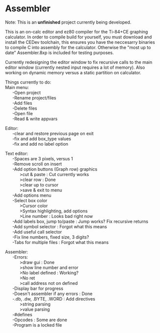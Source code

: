 # Assembler

Note:
This is an **unfinished** project currently being developed.

This is an on-calc editor and ez80 compiler for the Ti-84+CE graphing calculator.
In order to compile build for yourself, you must download and install the CEDev toolchain,
this ensures you have the neccesarry binaries to compile C into assembly for the calculator.
Otherwise the "most up to date" Assembler.8xp is included for testing purposes. 

Currently redesigning the editor window to fix recursive calls to the main editor window
(currently nested input requires a lot of memory). Also working on dynamic memory versus a static 
partition on calculator.

Things currently to do:  
Main menu:  
&nbsp;&nbsp;&nbsp;&nbsp;&nbsp;&nbsp;-Open project    
&nbsp;&nbsp;&nbsp;&nbsp;&nbsp;&nbsp;-Rename project/files  
&nbsp;&nbsp;&nbsp;&nbsp;&nbsp;&nbsp;-Add files  
&nbsp;&nbsp;&nbsp;&nbsp;&nbsp;&nbsp;-Delete files  
&nbsp;&nbsp;&nbsp;&nbsp;&nbsp;&nbsp;-Open file  
&nbsp;&nbsp;&nbsp;&nbsp;&nbsp;&nbsp;-Read & write appvars  
  
Editor:  
&nbsp;&nbsp;&nbsp;&nbsp;&nbsp;&nbsp;-clear and restore previous page on exit    
&nbsp;&nbsp;&nbsp;&nbsp;&nbsp;&nbsp;-fix and add box_type values  
&nbsp;&nbsp;&nbsp;&nbsp;&nbsp;&nbsp;-fix and add no label option  
  
Text editor:  
&nbsp;&nbsp;&nbsp;&nbsp;&nbsp;&nbsp;-Spaces are 3 pixels, versus 1  
&nbsp;&nbsp;&nbsp;&nbsp;&nbsp;&nbsp;-Remove scroll on insert  
&nbsp;&nbsp;&nbsp;&nbsp;&nbsp;&nbsp;-Add option buttons (Graph row) graphics   
&nbsp;&nbsp;&nbsp;&nbsp;&nbsp;&nbsp;&nbsp;&nbsp;&nbsp;&nbsp;&nbsp;&nbsp;>cut & paste : Cut currently works  
&nbsp;&nbsp;&nbsp;&nbsp;&nbsp;&nbsp;&nbsp;&nbsp;&nbsp;&nbsp;&nbsp;&nbsp;>clear row : Done  
&nbsp;&nbsp;&nbsp;&nbsp;&nbsp;&nbsp;&nbsp;&nbsp;&nbsp;&nbsp;&nbsp;&nbsp;>clear up to cursor  
&nbsp;&nbsp;&nbsp;&nbsp;&nbsp;&nbsp;&nbsp;&nbsp;&nbsp;&nbsp;&nbsp;&nbsp;>save & exit to menu  
&nbsp;&nbsp;&nbsp;&nbsp;&nbsp;&nbsp;-Add options menu  
&nbsp;&nbsp;&nbsp;&nbsp;&nbsp;&nbsp;-Select box color  
&nbsp;&nbsp;&nbsp;&nbsp;&nbsp;&nbsp;&nbsp;&nbsp;&nbsp;&nbsp;&nbsp;&nbsp;>Cursor color  
&nbsp;&nbsp;&nbsp;&nbsp;&nbsp;&nbsp;&nbsp;&nbsp;&nbsp;&nbsp;&nbsp;&nbsp;>Syntax highlighting, add options   
&nbsp;&nbsp;&nbsp;&nbsp;&nbsp;&nbsp;&nbsp;&nbsp;&nbsp;&nbsp;&nbsp;&nbsp;>Line number : Looks bad right now  
&nbsp;&nbsp;&nbsp;&nbsp;&nbsp;&nbsp;-Add labels box, jump to/paste : Jump works? Fix recursive returns  
&nbsp;&nbsp;&nbsp;&nbsp;&nbsp;&nbsp;-Add symbol selector : Forgot what this means  
&nbsp;&nbsp;&nbsp;&nbsp;&nbsp;&nbsp;-Add useful call selector  
&nbsp;&nbsp;&nbsp;&nbsp;&nbsp;&nbsp;-Fix line numbers, fixed size, 3 digits?  
&nbsp;&nbsp;&nbsp;&nbsp;&nbsp;&nbsp;-Tabs for multiple files : Forgot what this means  

Assembler:  
&nbsp;&nbsp;&nbsp;&nbsp;&nbsp;&nbsp;-Errors:  
&nbsp;&nbsp;&nbsp;&nbsp;&nbsp;&nbsp;&nbsp;&nbsp;&nbsp;&nbsp;&nbsp;&nbsp;>draw gui : Done  
&nbsp;&nbsp;&nbsp;&nbsp;&nbsp;&nbsp;&nbsp;&nbsp;&nbsp;&nbsp;&nbsp;&nbsp;>show line number and error   
&nbsp;&nbsp;&nbsp;&nbsp;&nbsp;&nbsp;&nbsp;&nbsp;&nbsp;&nbsp;&nbsp;&nbsp;>No label defined : Working?   
&nbsp;&nbsp;&nbsp;&nbsp;&nbsp;&nbsp;&nbsp;&nbsp;&nbsp;&nbsp;&nbsp;&nbsp;>No ret  
&nbsp;&nbsp;&nbsp;&nbsp;&nbsp;&nbsp;&nbsp;&nbsp;&nbsp;&nbsp;&nbsp;&nbsp;>call address not on defined    
&nbsp;&nbsp;&nbsp;&nbsp;&nbsp;&nbsp;-Display bar for progress  
&nbsp;&nbsp;&nbsp;&nbsp;&nbsp;&nbsp;-Doesn't assembler if any errors : Done  
&nbsp;&nbsp;&nbsp;&nbsp;&nbsp;&nbsp;-.db, .dw, .BYTE, .WORD : Add directives  
&nbsp;&nbsp;&nbsp;&nbsp;&nbsp;&nbsp;&nbsp;&nbsp;&nbsp;&nbsp;&nbsp;&nbsp;>string parsing  
&nbsp;&nbsp;&nbsp;&nbsp;&nbsp;&nbsp;&nbsp;&nbsp;&nbsp;&nbsp;&nbsp;&nbsp;>value parsing  
&nbsp;&nbsp;&nbsp;&nbsp;&nbsp;&nbsp;-#defines  
&nbsp;&nbsp;&nbsp;&nbsp;&nbsp;&nbsp;-Opcodes : Some are done  
&nbsp;&nbsp;&nbsp;&nbsp;&nbsp;&nbsp;-Program is a locked file
